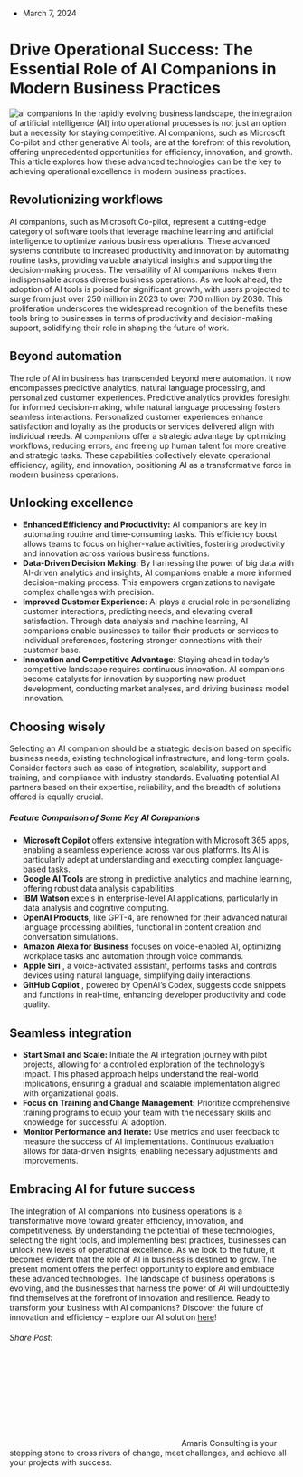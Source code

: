 * March 7, 2024


# Drive Operational Success: The Essential Role of AI Companions in Modern Business Practices
![ai companions](https://amaris.com/wp-content/uploads/2024/03/AdobeStock_590104254-1024x683.webp)
In the rapidly evolving business landscape, the integration of artificial intelligence (AI) into operational processes is not just an option but a necessity for staying competitive. AI companions, such as Microsoft Co-pilot and other generative AI tools, are at the forefront of this revolution, offering unprecedented opportunities for efficiency, innovation, and growth. This article explores how these advanced technologies can be the key to achieving operational excellence in modern business practices.
## Revolutionizing workflows
AI companions, such as Microsoft Co-pilot, represent a cutting-edge category of software tools that leverage machine learning and artificial intelligence to optimize various business operations. These advanced systems contribute to increased productivity and innovation by automating routine tasks, providing valuable analytical insights and supporting the decision-making process. The versatility of AI companions makes them indispensable across diverse business operations.
As we look ahead, the adoption of AI tools is poised for significant growth, with users projected to surge from just over 250 million in 2023 to over 700 million by 2030. This proliferation underscores the widespread recognition of the benefits these tools bring to businesses in terms of productivity and decision-making support, solidifying their role in shaping the future of work.
## Beyond automation
The role of AI in business has transcended beyond mere automation. It now encompasses predictive analytics, natural language processing, and personalized customer experiences. Predictive analytics provides foresight for informed decision-making, while natural language processing fosters seamless interactions. Personalized customer experiences enhance satisfaction and loyalty as the products or services delivered align with individual needs.
AI companions offer a strategic advantage by optimizing workflows, reducing errors, and freeing up human talent for more creative and strategic tasks. These capabilities collectively elevate operational efficiency, agility, and innovation, positioning AI as a transformative force in modern business operations.
## Unlocking excellence
  * **Enhanced Efficiency and Productivity:** AI companions are key in automating routine and time-consuming tasks. This efficiency boost allows teams to focus on higher-value activities, fostering productivity and innovation across various business functions.
  * **Data-Driven Decision Making:** By harnessing the power of big data with AI-driven analytics and insights, AI companions enable a more informed decision-making process. This empowers organizations to navigate complex challenges with precision.
  * **Improved Customer Experience:** AI plays a crucial role in personalizing customer interactions, predicting needs, and elevating overall satisfaction. Through data analysis and machine learning, AI companions enable businesses to tailor their products or services to individual preferences, fostering stronger connections with their customer base.
  * **Innovation and Competitive Advantage:** Staying ahead in today’s competitive landscape requires continuous innovation. AI companions become catalysts for innovation by supporting new product development, conducting market analyses, and driving business model innovation.


## Choosing wisely
Selecting an AI companion should be a strategic decision based on specific business needs, existing technological infrastructure, and long-term goals. Consider factors such as ease of integration, scalability, support and training, and compliance with industry standards. Evaluating potential AI partners based on their expertise, reliability, and the breadth of solutions offered is equally crucial.
##### Feature Comparison of Some Key AI Companions
  * **Microsoft Copilot** offers extensive integration with Microsoft 365 apps, enabling a seamless experience across various platforms. Its AI is particularly adept at understanding and executing complex language-based tasks.
  * **Google AI Tools** are strong in predictive analytics and machine learning, offering robust data analysis capabilities.
  * **IBM Watson** excels in enterprise-level AI applications, particularly in data analysis and cognitive computing.
  * **OpenAI Products,** like GPT-4, are renowned for their advanced natural language processing abilities, functional in content creation and conversation simulations.
  * **Amazon Alexa** **for Business** focuses on voice-enabled AI, optimizing workplace tasks and automation through voice commands.
  * **Apple Siri** , a voice-activated assistant, performs tasks and controls devices using natural language, simplifying daily interactions.
  * **GitHub Copilot** , powered by OpenAI’s Codex, suggests code snippets and functions in real-time, enhancing developer productivity and code quality.


## Seamless integration
  * **Start Small and Scale:** Initiate the AI integration journey with pilot projects, allowing for a controlled exploration of the technology’s impact. This phased approach helps understand the real-world implications, ensuring a gradual and scalable implementation aligned with organizational goals.
  * **Focus on Training and Change Management:** Prioritize comprehensive training programs to equip your team with the necessary skills and knowledge for successful AI adoption.
  * **Monitor Performance and Iterate:** Use metrics and user feedback to measure the success of AI implementations. Continuous evaluation allows for data-driven insights, enabling necessary adjustments and improvements.


## Embracing AI for future success
The integration of AI companions into business operations is a transformative move toward greater efficiency, innovation, and competitiveness. By understanding the potential of these technologies, selecting the right tools, and implementing best practices, businesses can unlock new levels of operational excellence.
As we look to the future, it becomes evident that the role of AI in business is destined to grow. The present moment offers the perfect opportunity to explore and embrace these advanced technologies. The landscape of business operations is evolving, and the businesses that harness the power of AI will undoubtedly find themselves at the forefront of innovation and resilience.
Ready to transform your business with AI companions? Discover the future of innovation and efficiency – explore our AI solution [here](https://amaris.com/offer/artificial-intelligence/)!
###### Share Post:
![Amaris Logo](data:image/svg+xml,%3Csvg%20xmlns='http://www.w3.org/2000/svg'%20viewBox='0%200%200%200'%3E%3C/svg%3E)
Amaris Consulting is your stepping stone to cross rivers of change, meet challenges, and achieve all your projects with success.
